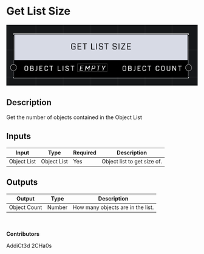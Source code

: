 # Get List Size
![](../../../.gitbook/assets/get-list-size.png)
## Description
Get the number of objects contained in the Object List

## Inputs
| Input | Type | Required | Description |
|------------------|------------------|----------|--------------------------------------------------------------|
| Object List | Object List | Yes | Object list to get size of. |

## Outputs
| Output | Type | Description |
|------------------|------------------|--------------------------------------------------------------|
| Object Count | Number | How many objects are in the list. |

\
\
**Contributors**

AddiCt3d 2CHa0s